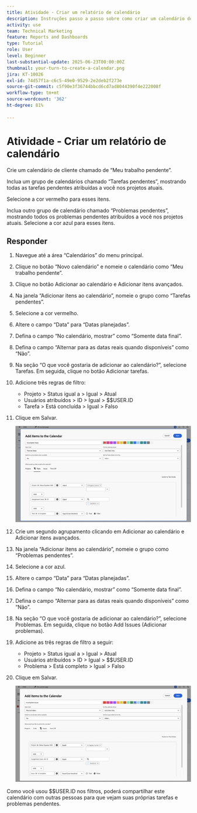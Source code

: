 ```yaml
---
title: Atividade - Criar um relatório de calendário
description: Instruções passo a passo sobre como criar um calendário do cliente mostrando suas tarefas incompletas e problemas.
activity: use
team: Technical Marketing
feature: Reports and Dashboards
type: Tutorial
role: User
level: Beginner
last-substantial-update: 2025-06-23T00:00:00Z
thumbnail: your-turn-to-create-a-calendar.png
jira: KT-10026
exl-id: 74d57f1a-c6c5-49e0-9529-2e2deb2f273e
source-git-commit: c5f90e3f36744bbcd6cd7ad8044390f4e222008f
workflow-type: tm+mt
source-wordcount: '362'
ht-degree: 81%

---
```


# Atividade - Criar um relatório de calendário

Crie um calendário de cliente chamado de “Meu trabalho pendente”.

Inclua um grupo de calendários chamado “Tarefas pendentes”, mostrando todas as tarefas pendentes atribuídas a você nos projetos atuais.

Selecione a cor vermelho para esses itens.

Inclua outro grupo de calendário chamado “Problemas pendentes”, mostrando todos os problemas pendentes atribuídos a você nos projetos atuais. Selecione a cor azul para esses itens.

## Responder

1. Navegue até a área “Calendários” do menu principal.
1. Clique no botão “Novo calendário” e nomeie o calendário como “Meu trabalho pendente”.
1. Clique no botão Adicionar ao calendário e Adicionar itens avançados.
1. Na janela “Adicionar itens ao calendário”, nomeie o grupo como “Tarefas pendentes”.
1. Selecione a cor vermelho.
1. Altere o campo “Data” para “Datas planejadas”.
1. Defina o campo “No calendário, mostrar” como “Somente data final”.
1. Defina o campo “Alternar para as datas reais quando disponíveis” como “Não”.
1. Na seção “O que você gostaria de adicionar ao calendário?”, selecione Tarefas. Em seguida, clique no botão Adicionar tarefas.
1. Adicione três regras de filtro:

   * Projeto > Status igual a > Igual > Atual
   * Usuários atribuídos > ID > Igual > $$USER.ID
   * Tarefa > Está concluída > Igual > Falso

1. Clique em Salvar.

   ![Uma imagem da tela de adição de itens a um calendário](assets/calendar-activity-1.png)

1. Crie um segundo agrupamento clicando em Adicionar ao calendário e Adicionar itens avançados.
1. Na janela “Adicionar itens ao calendário”, nomeie o grupo como “Problemas pendentes”.
1. Selecione a cor azul.
1. Altere o campo “Data” para “Datas planejadas”.
1. Defina o campo “No calendário, mostrar” como “Somente data final”.
1. Defina o campo “Alternar para as datas reais quando disponíveis” como “Não”.
1. Na seção “O que você gostaria de adicionar ao calendário?”, selecione Problemas. Em seguida, clique no botão Add Issues (Adicionar problemas).
1. Adicione as três regras de filtro a seguir:

   * Projeto > Status igual a > Igual > Atual
   * Usuários atribuídos > ID > Igual > $$USER.ID
   * Problema > Está completo > Igual > Falso

1. Clique em Salvar.

   ![Uma imagem da tela de adição de itens a um calendário](assets/calendar-activity-2.png)

Como você usou $$USER.ID nos filtros, poderá compartilhar este calendário com outras pessoas para que vejam suas próprias tarefas e problemas pendentes.

